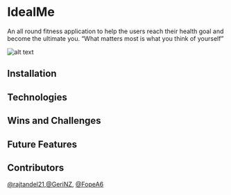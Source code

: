 # IdealMe

An all round fitness application to help the users reach their health goal and become the ultimate you. “What matters most is what you think of yourself”

![alt text](https://thenicl.com/wp-content/uploads/2013/10/Cat-Sees-Lion-mirror-e1450310267514.jpg)

## Installation

## Technologies

## Wins and Challenges

## Future Features

## Contributors

[@rajtandel21](https://github.com/rajtandel21),[@GeriNZ](https://github.com/GeriNZ), [@FopeA6](https://github.com/FopeA6)
